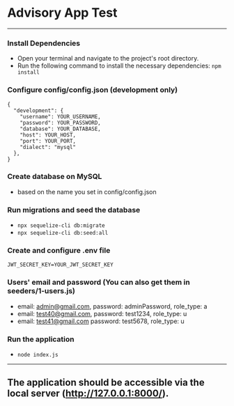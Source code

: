 # Advisory App Test
---

### Install Dependencies
- Open your terminal and navigate to the project's root directory.
- Run the following command to install the necessary dependencies: `npm install`

### Configure config/config.json (development only)
```
{
  "development": {
    "username": YOUR_USERNAME,
    "password": YOUR_PASSWORD,
    "database": YOUR_DATABASE,
    "host": YOUR_HOST,
    "port": YOUR_PORT,
    "dialect": "mysql"
  },
}
```

### Create database on MySQL
- based on the name you set in config/config.json

### Run migrations and seed the database
- `npx sequelize-cli db:migrate`
- `npx sequelize-cli db:seed:all`

### Create and configure .env file
```
JWT_SECRET_KEY=YOUR_JWT_SECRET_KEY
```

### Users' email and password (You can also get them in seeders/1-users.js)
- email: admin@gmail.com, password: adminPassword, role_type: a
- email: test40@gmail.com, password: test1234, role_type: u
- email: test41@gmail.com password: test5678, role_type: u

### Run the application
- `node index.js`

---

## The application should be accessible via the local server (http://127.0.0.1:8000/).